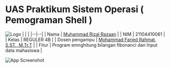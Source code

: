 # UAS Praktikum Sistem Operasi ( Pemograman Shell )
![Logo](https://seeklogo.com/images/U/ubuntu-logo-8B7C9ED4AD-seeklogo.com.png)
|  |  |
|--|--|
| Nama | [Muhammad Rizal Razaan](https://wa.me/qr/QAST545VUX4DP1) |
| NIM | 21104410061 |
| Kelas | REGULER 4B |
| Dosen pengampu | [Mohammad Faried Rahmat, S.ST., M.Tr.T](https://github.com/mrhmt80) |
| Fitur | Program emnghitung bilangan fibonanci dan Input data mahasiswa |





![App Screenshot]([(https://github.com/newbieRizal/UAS-Praktikum-Sistem-Operasi/issues/1#issue-1817547270)https://github.com/newbieRizal/UAS-Praktikum-Sistem-Operasi/issues/1#issue-1817547270.png)
